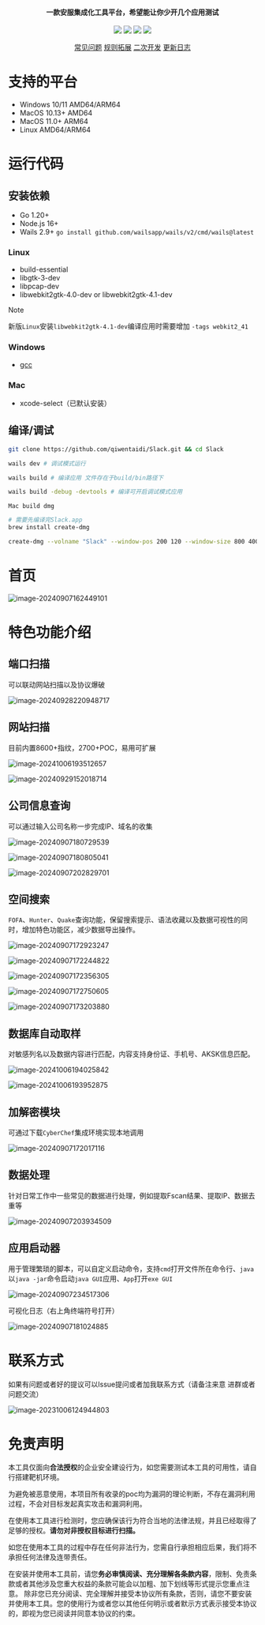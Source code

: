 <h4 align="center">一款安服集成化工具平台，希望能让你少开几个应用测试</h4>

<p align="center">
<img src="https://img.shields.io/github/go-mod/go-version/qiwentaidi/Slack?filename=go.mod">
<img src="https://img.shields.io/badge/wails-v2.9.1-blue">
<a href="https://github.com/qiwentaidi/Slack/releases/"><img src="https://img.shields.io/github/v/release/qiwentaidi/Slack"></a>
<a href="https://github.com/qiwentaidi/Slack/releases/"><img src="https://img.shields.io/github/downloads/qiwentaidi/Slack/total"></a>
</p>
<p align="center">
<a href="https://github.com/qiwentaidi/Slack/wiki/%E5%B8%B8%E8%A7%81%E9%97%AE%E9%A2%98">常见问题</a>
<a href="https://github.com/qiwentaidi/Slack/wiki/%E7%BD%91%E7%AB%99%E6%89%AB%E6%8F%8F%E8%A7%84%E5%88%99%E4%BA%8C%E6%AC%A1%E6%8B%93%E5%B1%95">规则拓展</a>
<a href="https://github.com/qiwentaidi/Slack/wiki/%E4%BA%8C%E6%AC%A1%E5%BC%80%E5%8F%91">二次开发</a>
<a href="https://github.com/qiwentaidi/Slack/wiki/%E6%9B%B4%E6%96%B0%E6%97%A5%E5%BF%97">更新日志</a>
</p>


# 支持的平台

- Windows 10/11 AMD64/ARM64
- MacOS 10.13+ AMD64
- MacOS 11.0+ ARM64
- Linux AMD64/ARM64

# 运行代码

## 安装依赖

- Go 1.20+
- Node.js 16+
- Wails 2.9+  `go install github.com/wailsapp/wails/v2/cmd/wails@latest`

### Linux

- build-essential
- libgtk-3-dev
- libpcap-dev
- libwebkit2gtk-4.0-dev or libwebkit2gtk-4.1-dev

> [!NOTE]
>
> 新版`Linux`安装`libwebkit2gtk-4.1-dev`编译应用时需要增加 `-tags webkit2_41`

### Windows

- [gcc](https://github.com/niXman/mingw-builds-binaries/releases)

### Mac

- xcode-select（已默认安装）

## 编译/调试

``````sh
git clone https://github.com/qiwentaidi/Slack.git && cd Slack

wails dev # 调试模式运行

wails build # 编译应用 文件存在于build/bin路径下

wails build -debug -devtools # 编译可开启调试模式应用
``````

`Mac build dmg`

``````sh
# 需要先编译完Slack.app
brew install create-dmg

create-dmg --volname "Slack" --window-pos 200 120 --window-size 800 400 --icon-size 100  --icon "Slack.app" 200 190 --app-drop-link 600 185 --hide-extension "Slack.app" --volicon build/bin/Slack.app/Contents/Resources/iconfile.icns  "Slack.dmg" build/bin/Slack.app
``````

# 首页

![image-20240907162449101](assets/image-20240907162449101.png)

# 特色功能介绍

## 端口扫描

可以联动网站扫描以及协议爆破

![image-20240928220948717](assets/image-20240928220948717.png)

## 网站扫描

目前内置8600+指纹，2700+POC，易用可扩展

![image-20241006193512657](assets/image-20241006193512657.png)

![image-20240929152018714](assets/image-20240929152018714.png)

## 公司信息查询

可以通过输入公司名称一步完成IP、域名的收集

![image-20240907180729539](assets/image-20240907180729539.png)

![image-20240907180805041](assets/image-20240907180805041.png)

![image-20240907202829701](assets/image-20240907202829701.png)

## 空间搜索

`FOFA`、`Hunter`、`Quake`查询功能，保留搜索提示、语法收藏以及数据可视性的同时，增加特色功能区，减少数据导出操作。

![image-20240907172923247](assets/image-20240907172923247.png)

![image-20240907172244822](assets/image-20240907172244822.png)

![image-20240907172356305](assets/image-20240907172356305.png)

![image-20240907172750605](assets/image-20240907172750605.png)

![image-20240907173203880](assets/image-20240907173203880.png)

## 数据库自动取样

对敏感列名以及数据内容进行匹配，内容支持身份证、手机号、AKSK信息匹配。

![image-20241006194025842](assets/image-20241006194025842.png)

![image-20241006193952875](assets/image-20241006193952875.png)

## 加解密模块

可通过下载`CyberChef`集成环境实现本地调用

![image-20240907172017116](assets/image-20240907172017116.png)

## 数据处理

针对日常工作中一些常见的数据进行处理，例如提取Fscan结果、提取IP、数据去重等

![image-20240907203934509](assets/image-20240907203934509.png)

## 应用启动器

用于管理繁琐的脚本，可以自定义启动命令，支持`cmd`打开文件所在命令行、`java`以`java -jar`命令启动`java GUI`应用、`App`打开`exe GUI`

![image-20240907234517306](assets/image-20240907234517306.png)

可视化日志（右上角终端符号打开）

![image-20240907181024885](assets/image-20240907181024885.png)

# 联系方式

如果有问题或者好的提议可以Issue提问或者加我联系方式（请备注来意 进群或者问题交流）

![image-20231006124944803](assets/image-20231006124944803.png)

# 免责声明

本工具仅面向**合法授权**的企业安全建设行为，如您需要测试本工具的可用性，请自行搭建靶机环境。

为避免被恶意使用，本项目所有收录的poc均为漏洞的理论判断，不存在漏洞利用过程，不会对目标发起真实攻击和漏洞利用。

在使用本工具进行检测时，您应确保该行为符合当地的法律法规，并且已经取得了足够的授权。**请勿对非授权目标进行扫描。**

如您在使用本工具的过程中存在任何非法行为，您需自行承担相应后果，我们将不承担任何法律及连带责任。

在安装并使用本工具前，请您**务必审慎阅读、充分理解各条款内容**，限制、免责条款或者其他涉及您重大权益的条款可能会以加粗、加下划线等形式提示您重点注意。 除非您已充分阅读、完全理解并接受本协议所有条款，否则，请您不要安装并使用本工具。您的使用行为或者您以其他任何明示或者默示方式表示接受本协议的，即视为您已阅读并同意本协议的约束。
